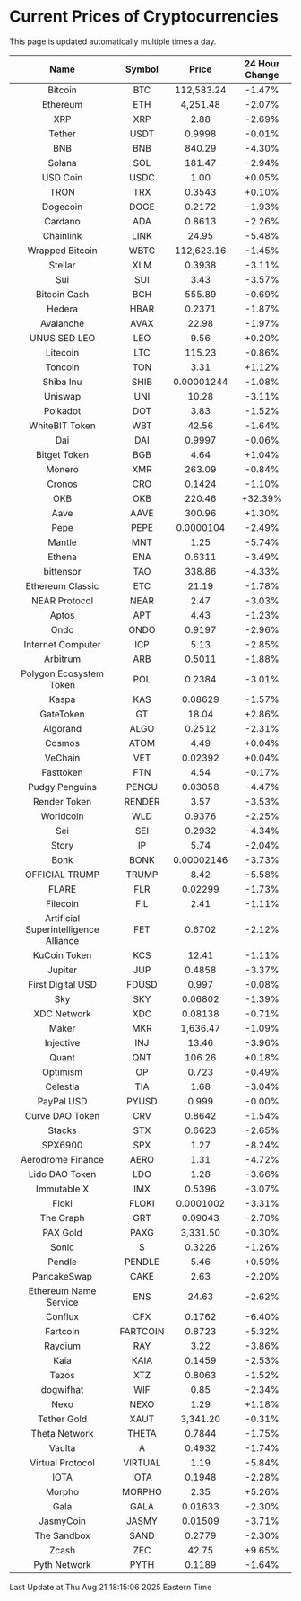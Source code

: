 # Current Prices of Cryptocurrencies
This page is updated automatically multiple times a day.

| Name | Symbol | Price | 24 Hour Change |
| :---: |:---:| :---: | :---: |
| Bitcoin | BTC | 112,583.24 | -1.47% |
| Ethereum | ETH | 4,251.48 | -2.07% |
| XRP | XRP | 2.88 | -2.69% |
| Tether | USDT | 0.9998 | -0.01% |
| BNB | BNB | 840.29 | -4.30% |
| Solana | SOL | 181.47 | -2.94% |
| USD Coin | USDC | 1.00 | +0.05% |
| TRON | TRX | 0.3543 | +0.10% |
| Dogecoin | DOGE | 0.2172 | -1.93% |
| Cardano | ADA | 0.8613 | -2.26% |
| Chainlink | LINK | 24.95 | -5.48% |
| Wrapped Bitcoin | WBTC | 112,623.16 | -1.45% |
| Stellar | XLM | 0.3938 | -3.11% |
| Sui | SUI | 3.43 | -3.57% |
| Bitcoin Cash | BCH | 555.89 | -0.69% |
| Hedera | HBAR | 0.2371 | -1.87% |
| Avalanche | AVAX | 22.98 | -1.97% |
| UNUS SED LEO | LEO | 9.56 | +0.20% |
| Litecoin | LTC | 115.23 | -0.86% |
| Toncoin | TON | 3.31 | +1.12% |
| Shiba Inu | SHIB | 0.00001244 | -1.08% |
| Uniswap | UNI | 10.28 | -3.11% |
| Polkadot | DOT | 3.83 | -1.52% |
| WhiteBIT Token | WBT | 42.56 | -1.64% |
| Dai | DAI | 0.9997 | -0.06% |
| Bitget Token | BGB | 4.64 | +1.04% |
| Monero | XMR | 263.09 | -0.84% |
| Cronos | CRO | 0.1424 | -1.10% |
| OKB | OKB | 220.46 | +32.39% |
| Aave | AAVE | 300.96 | +1.30% |
| Pepe | PEPE | 0.0000104 | -2.49% |
| Mantle | MNT | 1.25 | -5.74% |
| Ethena | ENA | 0.6311 | -3.49% |
| bittensor | TAO | 338.86 | -4.33% |
| Ethereum Classic | ETC | 21.19 | -1.78% |
| NEAR Protocol | NEAR | 2.47 | -3.03% |
| Aptos | APT | 4.43 | -1.23% |
| Ondo | ONDO | 0.9197 | -2.96% |
| Internet Computer | ICP | 5.13 | -2.85% |
| Arbitrum | ARB | 0.5011 | -1.88% |
| Polygon Ecosystem Token | POL | 0.2384 | -3.01% |
| Kaspa | KAS | 0.08629 | -1.57% |
| GateToken | GT | 18.04 | +2.86% |
| Algorand | ALGO | 0.2512 | -2.31% |
| Cosmos | ATOM | 4.49 | +0.04% |
| VeChain | VET | 0.02392 | +0.04% |
| Fasttoken | FTN | 4.54 | -0.17% |
| Pudgy Penguins | PENGU | 0.03058 | -4.47% |
| Render Token | RENDER | 3.57 | -3.53% |
| Worldcoin | WLD | 0.9376 | -2.25% |
| Sei | SEI | 0.2932 | -4.34% |
| Story | IP | 5.74 | -2.04% |
| Bonk | BONK | 0.00002146 | -3.73% |
| OFFICIAL TRUMP | TRUMP | 8.42 | -5.58% |
| FLARE | FLR | 0.02299 | -1.73% |
| Filecoin | FIL | 2.41 | -1.11% |
| Artificial Superintelligence Alliance | FET | 0.6702 | -2.12% |
| KuCoin Token | KCS | 12.41 | -1.11% |
| Jupiter | JUP | 0.4858 | -3.37% |
| First Digital USD | FDUSD | 0.997 | -0.08% |
| Sky | SKY | 0.06802 | -1.39% |
| XDC Network | XDC | 0.08138 | -0.71% |
| Maker | MKR | 1,636.47 | -1.09% |
| Injective | INJ | 13.46 | -3.96% |
| Quant | QNT | 106.26 | +0.18% |
| Optimism | OP | 0.723 | -0.49% |
| Celestia | TIA | 1.68 | -3.04% |
| PayPal USD | PYUSD | 0.999 | -0.00% |
| Curve DAO Token | CRV | 0.8642 | -1.54% |
| Stacks | STX | 0.6623 | -2.65% |
| SPX6900 | SPX | 1.27 | -8.24% |
| Aerodrome Finance | AERO | 1.31 | -4.72% |
| Lido DAO Token | LDO | 1.28 | -3.66% |
| Immutable X | IMX | 0.5396 | -3.07% |
| Floki | FLOKI | 0.0001002 | -3.31% |
| The Graph | GRT | 0.09043 | -2.70% |
| PAX Gold | PAXG | 3,331.50 | -0.30% |
| Sonic | S | 0.3226 | -1.26% |
| Pendle | PENDLE | 5.46 | +0.59% |
| PancakeSwap | CAKE | 2.63 | -2.20% |
| Ethereum Name Service | ENS | 24.63 | -2.62% |
| Conflux | CFX | 0.1762 | -6.40% |
| Fartcoin | FARTCOIN | 0.8723 | -5.32% |
| Raydium | RAY | 3.22 | -3.86% |
| Kaia | KAIA | 0.1459 | -2.53% |
| Tezos | XTZ | 0.8063 | -1.52% |
| dogwifhat | WIF | 0.85 | -2.34% |
| Nexo | NEXO | 1.29 | +1.18% |
| Tether Gold | XAUT | 3,341.20 | -0.31% |
| Theta Network | THETA | 0.7844 | -1.75% |
| Vaulta | A | 0.4932 | -1.74% |
| Virtual Protocol | VIRTUAL | 1.19 | -5.84% |
| IOTA | IOTA | 0.1948 | -2.28% |
| Morpho | MORPHO | 2.35 | +5.26% |
| Gala | GALA | 0.01633 | -2.30% |
| JasmyCoin | JASMY | 0.01509 | -3.71% |
| The Sandbox | SAND | 0.2779 | -2.30% |
| Zcash | ZEC | 42.75 | +9.65% |
| Pyth Network | PYTH | 0.1189 | -1.64% |

Last Update at Thu Aug 21 18:15:06 2025 Eastern Time